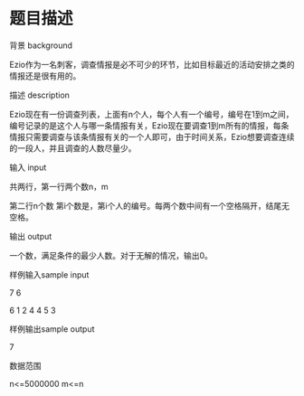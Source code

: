 # 题目描述


<p>
背景 background
</p>
<p>
Ezio作为一名刺客，调查情报是必不可少的环节，比如目标最近的活动安排之类的情报还是很有用的。
</p>
<p>
描述 description
</p>
<p>
Ezio现在有一份调查列表，上面有n个人，每个人有一个编号，编号在1到m之间，编号记录的是这个人与哪一条情报有关，Ezio现在要调查1到m所有的情报，每条情报只需要调查与该条情报有关的一个人即可，由于时间关系，Ezio想要调查连续的一段人，并且调查的人数尽量少。
</p>
<p>
输入 input
</p>
<p>
共两行，第一行两个数n，m
</p>
<p>
第二行n个数 第i个数是，第i个人的编号。每两个数中间有一个空格隔开，结尾无空格。
</p>
<p>
输出 output
</p>
<p>
一个数，满足条件的最少人数。对于无解的情况，输出0。
</p>
<p>
样例输入sample input
</p>
<p>
7 6
</p>
<p>
6 1 2 4 4 5 3
</p>
<p>
样例输出sample output
</p>
<p>
7
</p>
<p>
数据范围
</p>
<p>
n&lt;=5000000 m&lt;=n
</p>
